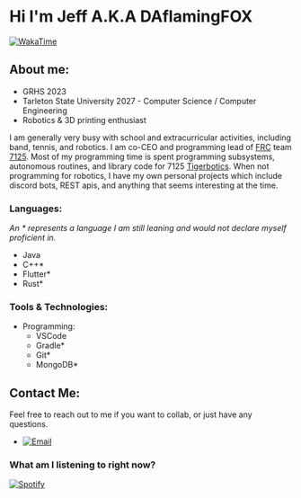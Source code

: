 # Hi I'm **Jeff** A.K.A **DAflamingFOX**

[![WakaTime](https://wakatime.com/badge/user/761572fc-9746-417a-af1d-cfb371ba2b2d.svg?style=flat)](https://wakatime.com/@761572fc-9746-417a-af1d-cfb371ba2b2d)
<!--
![GitHub Stats](https://github-readme-stats.vercel.app/api?username=DAflamingFOX&count_private=true&show_icons=true&border_color=fff&border_radius=5&bg_color=222222&title_color=fff&icon_color=2f96c0&text_color=D8C787)
![GitHub Langs](https://github-readme-stats.vercel.app/api/top-langs/?username=DAflamingFOX&layout=compact&langs_count=10&border_color=fff&border_radius=5&bg_color=222222&title_color=fff&text_color=D8C787)
-->
## About me:
* GRHS 2023
* Tarleton State University 2027 - Computer Science / Computer Engineering
* Robotics & 3D printing enthusiast

I am generally very busy with school and extracurricular activities, including band, tennis, and robotics. I am co-CEO and programming lead of [FRC](https://www.firstinspires.org/) team [7125](https://www.thebluealliance.com/team/7125). Most of my programming time is spent programming subsystems, autonomous routines, and library code for 7125 [Tigerbotics](https://github.com/tigerbotics7125). When not programming for robotics, I have my own personal projects which include discord bots, REST apis, and anything that seems interesting at the time.

### Languages:
*An \* represents a language I am still leaning and would not declare myself proficient in.*
* Java
* C++*
* Flutter*
* Rust*
### Tools & Technologies:
* Programming:
  * VSCode
  * Gradle*
  * Git*
  * MongoDB*

## Contact Me:
Feel free to reach out to me if you want to collab, or just have any questions.
- [![Email](https://img.shields.io/static/v1?label=&message=ffejcsirrom@gmail.com&color=black&logo=gmail&logoColor=white)](mailto:ffejcsirrom@gmail.com)

### What am I listening to right now?
[![Spotify](https://novatorem-rust-omega.vercel.app/api/spotify)](https://open.spotify.com/user/ss63tc29p0i4ksq8pvtqu32p7)
